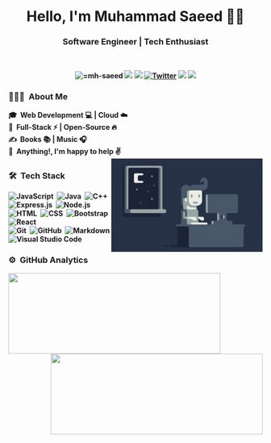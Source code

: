 <h1 align="center"> <strong>Hello, I'm Muhammad Saeed 👨‍💻<strong/> </h1>
<h3 align="center"> Software Engineer | Tech Enthusiast </h3> <br>
<p align="center"> 
<img src="https://komarev.com/ghpvc/?username=mh-saeed" alt="=mh-saeed"/> 
<a href="https://linkedin.com/in/muhammad-saeed-31211b174"><img src="https://img.shields.io/badge/-Muhammad%20Saeed-0077B5?style=flat&logo=Linkedin&logoColor=white"/></a>
<a href="mailto:mh.saeed.aq@gmail.com"><img src="https://img.shields.io/badge/-mh.saeed.aq@gmail.com-D14836?style=flat&logo=Gmail&logoColor=white"/></a>
<a href="https://twitter.com/mh_Saeed_"><img alt="Twitter" src="https://img.shields.io/badge/-@mh__Saeed__-1ca0f1?style=flat-square&logo=twitter&logoColor=white&link=https://twitter.com/SulthanNK"></a>
<a href="https://instagram.com/mh.saeed1"><img src="https://img.shields.io/badge/-@mh.saeed1-E4405F?style=flat&logo=Instagram&logoColor=white"/></a>
<a href="https://facebook.com/m.saeed007"><img src="https://img.shields.io/badge/-@m.saeed007-1877F2?style=flat&logo=Facebook&logoColor=white"/></a>

</p>
 
### 👨🏻‍💻 &nbsp;About Me

🎓 &nbsp;Web Development :computer: | Cloud :cloud:\
🌱 &nbsp;Full-Stack :zap: | Open-Source :fire:\
✍️ &nbsp;Books :books: | Music :headphones:\
💬 &nbsp;Anything!, I'm happy to help :v:\
<img alt="Night Coding" src="https://raw.githubusercontent.com/AVS1508/AVS1508/master/assets/Night-Coding.gif" align="right"/>

### 🛠 &nbsp;Tech Stack

![JavaScript](https://img.shields.io/badge/-JavaScript-05122A?style=flat&logo=javascript)&nbsp;
![Java](https://img.shields.io/badge/-Java-05122A?style=flat&logo=Java&logoColor=FFA518)&nbsp;
![C++](https://img.shields.io/badge/-C++-05122A?style=flat&logo=C%2B%2B&logoColor=00599C)&nbsp;
![Express.js](https://img.shields.io/badge/-Express.js-05122A?style=flat&logo=express.js)&nbsp;
![Node.js](https://img.shields.io/badge/-Node.js-05122A?style=flat&logo=node.js)&nbsp;\
![HTML](https://img.shields.io/badge/-HTML-05122A?style=flat&logo=HTML5)&nbsp;
![CSS](https://img.shields.io/badge/-CSS-05122A?style=flat&logo=CSS3&logoColor=1572B6)&nbsp;
![Bootstrap](https://img.shields.io/badge/-Bootstrap-05122A?style=flat&logo=bootstrap&logoColor=563D7C)
![React](https://img.shields.io/badge/-React-05122A?style=flat&logo=react)&nbsp;\
![Git](https://img.shields.io/badge/-Git-05122A?style=flat&logo=git)&nbsp;
![GitHub](https://img.shields.io/badge/-GitHub-05122A?style=flat&logo=github)&nbsp;
![Markdown](https://img.shields.io/badge/-Markdown-05122A?style=flat&logo=markdown)\
![Visual Studio Code](https://img.shields.io/badge/-Visual%20Studio%20Code-05122A?style=flat&logo=visual-studio-code&logoColor=007ACC)&nbsp;

### ⚙️ &nbsp;GitHub Analytics

<p align="center">
<a href="https://github.com/mh-saeed">
  <img height="160em" style="padding:0; margin:0;" align="left" width="420px" src="https://github-readme-stats-eight-theta.vercel.app/api?username=mh-saeed&show_icons=true&theme=dark&include_all_commits=true&count_private=true"/>
  <img height="160em"  style="padding:0; margin:0;" align="right" width="420px" src="https://github-readme-stats-eight-theta.vercel.app/api/top-langs/?username=mh-saeed&layout=compact&langs_count=8&theme=dark"/>
</a>
</p>
